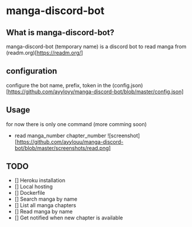 # manga-discord-bot

## What is manga-discord-bot?
manga-discord-bot (temporary name) is a discord bot to read manga from (readm.org)[https://readm.org/]

## configuration
configure the bot name, prefix, token in the (config.json)[https://github.com/ayyloyy/manga-discord-bot/blob/master/config.json]

## Usage
for now there is only one command (more comming soon)
+ read manga_number chapter_number
![screenshot][https://github.com/ayylouu/manga-discord-bot/blob/master/screenshots/read.png]

## TODO
- [] Heroku installation
- [] Local hosting
- [] Dockerfile
- [] Search manga by name
- [] List all manga chapters
- [] Read manga by name
- [] Get notified when new chapter is available
